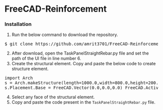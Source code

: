 # FreeCAD-Reinforcement

### Installation

1. Run the below command to download the repository.
<pre>$ git clone https://github.com/amrit3701/FreeCAD-Reinforcement.git</pre>
2.  After download, open the TaskPanelStraightRebar.py file and set the path of the UI file in line number 6.
3. Create the structural element. Copy and paste the below code to create structure element.
<pre>
import Arch 
s = Arch.makeStructure(length=1000.0,width=800.0,height=200.0) 
s.Placement.Base = FreeCAD.Vector(0.0,0.0,0.0) FreeCAD.ActiveDocument.recompute()
</pre>
4. Select any face of the structural element.
5. Copy and paste the code present in the ```TaskPanelStraightRebar.py``` file.
